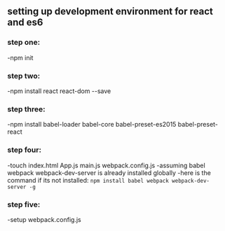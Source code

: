 ## setting up development environment for react and es6
### step one:
-npm init
### step two:
-npm install react react-dom --save
### step three:
-npm install babel-loader babel-core babel-preset-es2015 babel-preset-react
### step four:
-touch index.html App.js main.js webpack.config.js
-assuming babel webpack webpack-dev-server is already installed globally
-here is the command if its not installed: `npm install babel webpack webpack-dev-server -g`
### step five:
-setup webpack.config.js
